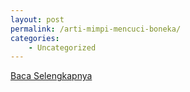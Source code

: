 ```yaml
---
layout: post
permalink: /arti-mimpi-mencuci-boneka/
categories:
    - Uncategorized
---
```


[Baca Selengkapnya](/02)
